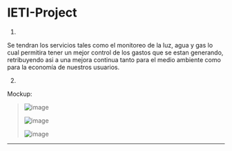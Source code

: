 # IETI-Project

1.
Se tendran los servicios tales como el monitoreo de la luz, agua y gas lo cual permitira tener un mejor control de los gastos que se estan generando, retribuyendo asi a una mejora continua tanto para el medio ambiente como para la economía de nuestros usuarios.

2.
Mockup:
>
> ![image](https://github.com/santiforero1018/IETI-Project/assets/89321404/b5d48977-158e-495d-a5e2-fd5a6f1de5e0)
>
>![image](https://github.com/santiforero1018/IETI-Project/assets/89321404/542b3927-121d-4bf3-812e-f2d701d560cb)
>
>![image](https://github.com/santiforero1018/IETI-Project/assets/89321404/8e32cc95-7172-4be6-ab79-17b7e3078999)


 
---
